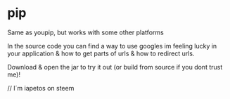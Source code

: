 # pip
Same as youpip, but works with some other platforms

In the source code you can find a way to use googles im feeling lucky in your application & how to get parts of urls & how to redirect urls.

Download & open the jar to try it out (or build from source if you dont trust me)!

// I´m iapetos on steem

